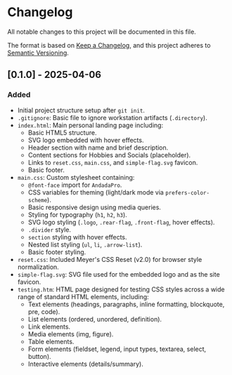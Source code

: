 # Changelog

All notable changes to this project will be documented in this file.

The format is based on [Keep a Changelog](https://keepachangelog.com/en/1.0.0/),
and this project adheres to [Semantic Versioning](https://semver.org/spec/v2.0.0.html).

## [0.1.0] - 2025-04-06

### Added

-   Initial project structure setup after `git init`.
-   `.gitignore`: Basic file to ignore workstation artifacts (`.directory`).
-   `index.html`: Main personal landing page including:
    -   Basic HTML5 structure.
    -   SVG logo embedded with hover effects.
    -   Header section with name and brief description.
    -   Content sections for Hobbies and Socials (placeholder).
    -   Links to `reset.css`, `main.css`, and `simple-flag.svg` favicon.
    -   Basic footer.
-   `main.css`: Custom stylesheet containing:
    -   `@font-face` import for `AndadaPro`.
    -   CSS variables for theming (light/dark mode via `prefers-color-scheme`).
    -   Basic responsive design using media queries.
    -   Styling for typography (`h1`, `h2`, `h3`).
    -   SVG logo styling (`.logo`, `.rear-flag`, `.front-flag`, hover effects).
    -   `.divider` style.
    -   `section` styling with hover effects.
    -   Nested list styling (`ul`, `li`, `.arrow-list`).
    -   Basic footer styling.
-   `reset.css`: Included Meyer's CSS Reset (v2.0) for browser style normalization.
-   `simple-flag.svg`: SVG file used for the embedded logo and as the site favicon.
-   `testing.htm`: HTML page designed for testing CSS styles across a wide range of standard HTML elements, including:
    -   Text elements (headings, paragraphs, inline formatting, blockquote, pre, code).
    -   List elements (ordered, unordered, definition).
    -   Link elements.
    -   Media elements (img, figure).
    -   Table elements.
    -   Form elements (fieldset, legend, input types, textarea, select, button).
    -   Interactive elements (details/summary).
